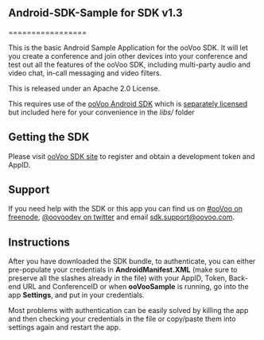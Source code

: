 ## Android-SDK-Sample for SDK v1.3

=================

This is the basic Android Sample Application for the ooVoo SDK. It will let you create a conference and join other devices into your conference and test out all the features of the ooVoo SDK, including multi-party audio and video chat, in-call messaging and video filters.

This is released under an Apache 2.0 License.

This requires use of the [ooVoo Android SDK](http://developer.oovoo.com) which is [separately licensed](http://developer.oovoo.com/eula3) but included here for your convenience in the *libs/* folder

## Getting the SDK
Please visit [ooVoo SDK site](http://developer.oovoo.com) to register and obtain a development token and AppID.

## Support
If you need help with the SDK or this app you can find us on [#ooVoo on freenode](http://webchat.freenode.net/?channels=%23oovoo&uio=OT10cnVlde), [@oovoodev on twitter](http://twitter.com/oovoodev) and email <sdk.support@oovoo.com>.

## Instructions
After you have downloaded the SDK bundle, to authenticate, you can either pre-populate your credentials in **AndroidManifest.XML** (make sure to preserve all the slashes already in the file) with your AppID, Token, Back-end URL and ConferenceID or when **ooVooSample** is running, go into the app **Settings**, and put in your credentials.

Most problems with authentication can be easily solved by killing the app and then checking your credentials in the file or copy/paste them into settings again and restart the app. 
